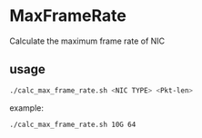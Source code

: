 # MaxFrameRate

Calculate the maximum frame rate of NIC 

## usage

```bash
./calc_max_frame_rate.sh <NIC TYPE> <Pkt-len>
```

example:
```bash
./calc_max_frame_rate.sh 10G 64
```
